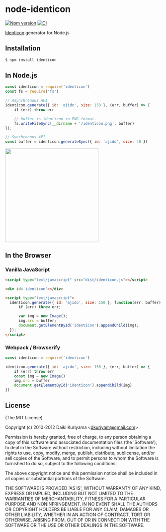 # node-identicon

[![Npm version][npm-image]][npm-url]
[![CI](https://github.com/Ajido/node-identicon/actions/workflows/ci.yml/badge.svg)](https://github.com/Ajido/node-identicon/actions/workflows/ci.yml)

[Identicon](https://github.com/donpark/identicon) generator for Node.js

## Installation

```bash
$ npm install identicon
```

## In Node.js

```javascript
const identicon = require('identicon')
const fs = require('fs')

// Asynchronous API
identicon.generate({ id: 'ajido', size: 150 }, (err, buffer) => {
    if (err) throw err

    // buffer is identicon in PNG format.
    fs.writeFileSync(__dirname + '/identicon.png', buffer)
});

// Synchronous API
const buffer = identicon.generateSync({ id: 'ajido', size: 40 })
```

<img src="https://cloud.githubusercontent.com/assets/206827/7214948/529f8966-e5fc-11e4-8aa0-c84ada23acc2.png" width="300" height="300">

## In the Browser

### Vanilla JavaScript

```html
<script type="text/javascript" src="dist/identicon.js"></script>

<div id='identicon'></div>

<script type="text/javascript">
  identicon.generate({ id: 'ajido', size: 150 }, function(err, buffer) {
      if (err) throw err;

      var img = new Image();
      img.src = buffer;
      document.getElementById('identicon').appendChild(img);
  });
</script>
```

### Webpack / Browserify

```javascript
const identicon = require('identicon')

identicon.generate({ id: 'ajido', size: 150 }, (err, buffer) => {
    if (err) throw err
    const img = new Image()
    img.src = buffer
    document.getElementById('identicon').appendChild(img)
})
```

## License

(The MIT License)

Copyright (c) 2010-2012 Daiki Kuriyama &lt;dkuriyam@gmail.com&gt;

Permission is hereby granted, free of charge, to any person obtaining
a copy of this software and associated documentation files (the
'Software'), to deal in the Software without restriction, including
without limitation the rights to use, copy, modify, merge, publish,
distribute, sublicense, and/or sell copies of the Software, and to
permit persons to whom the Software is furnished to do so, subject to
the following conditions:

The above copyright notice and this permission notice shall be
included in all copies or substantial portions of the Software.

THE SOFTWARE IS PROVIDED 'AS IS', WITHOUT WARRANTY OF ANY KIND,
EXPRESS OR IMPLIED, INCLUDING BUT NOT LIMITED TO THE WARRANTIES OF
MERCHANTABILITY, FITNESS FOR A PARTICULAR PURPOSE AND NONINFRINGEMENT.
IN NO EVENT SHALL THE AUTHORS OR COPYRIGHT HOLDERS BE LIABLE FOR ANY
CLAIM, DAMAGES OR OTHER LIABILITY, WHETHER IN AN ACTION OF CONTRACT,
TORT OR OTHERWISE, ARISING FROM, OUT OF OR IN CONNECTION WITH THE
SOFTWARE OR THE USE OR OTHER DEALINGS IN THE SOFTWARE.

[npm-image]: https://img.shields.io/npm/v/identicon.svg?style=flat-square
[npm-url]: https://www.npmjs.com/package/identicon
